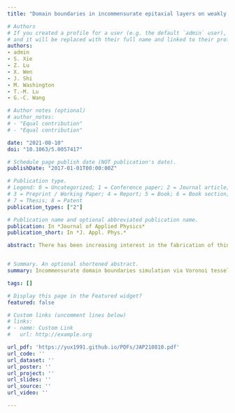 ```yaml
---
title: "Domain boundaries in incommensurate epitaxial layers on weakly interacting substrates"

# Authors
# If you created a profile for a user (e.g. the default `admin` user), write the username (folder name) here 
# and it will be replaced with their full name and linked to their profile.
authors:
- admin
- S. Xie
- Z. Lu
- X. Wen
- J. Shi 
- M. Washington
- T.-M. Lu
- G.-C. Wang

# Author notes (optional)
# author_notes:
# - "Equal contribution"
# - "Equal contribution"

date: "2021-08-10"
doi: "10.1063/5.0057417"

# Schedule page publish date (NOT publication's date).
publishDate: "2017-01-01T00:00:00Z"

# Publication type.
# Legend: 0 = Uncategorized; 1 = Conference paper; 2 = Journal article;
# 3 = Preprint / Working Paper; 4 = Report; 5 = Book; 6 = Book section;
# 7 = Thesis; 8 = Patent
publication_types: ["2"]

# Publication name and optional abbreviated publication name.
publication: In *Journal of Applied Physics*
publication_short: In *J. Appl. Phys.*

abstract: There has been increasing interest in the fabrication of thin film materials with mixed dimensions, in particular, 2D to 3D and 3D to 2D heterostructures. Often, if the interface interaction is weak, the lattice matching criterion between the substrate and overlayer can be lifted. If the overlayer lattice is completely relaxed, it can form an incommensurate film on the mismatched substrate. In this work, we show that domain boundaries are inherent in the incommensurate epitaxial films due to random nucleation sites of domains in an overlayer. The nature and origin of the incommensurate domain boundaries are different from the conventional dislocation boundaries that come from the relaxation of strain due to film–substrate lattice mismatch. We propose that the formation of such domain boundaries can be studied through Voronoi tessellation. Using a case study of monolayer WS2 on sapphire (2D on 3D), we show the formation of domain boundaries that compared well with a recent experiment reported in the literature. In the Voronoi tessellation, we also show quantitatively that the average domain size depends on the density of nucleation sites. The conclusion of this case study may be generalized to any incommensurate epitaxial films when the interface interaction is weak.


# Summary. An optional shortened abstract.
summary: Incommensurate domain boundaries simulation via Voronoi tessellation.

tags: []

# Display this page in the Featured widget?
featured: false

# Custom links (uncomment lines below)
# links:
# - name: Custom Link
#   url: http://example.org

url_pdf: 'https://yux1991.github.io/PDFs/JAP210810.pdf'
url_code: ''
url_dataset: ''
url_poster: ''
url_project: ''
url_slides: ''
url_source: ''
url_video: ''

---
```


